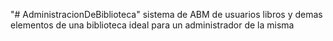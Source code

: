 "# AdministracionDeBiblioteca" 
sistema de ABM de usuarios libros y demas elementos de una biblioteca ideal para un administrador de la misma
